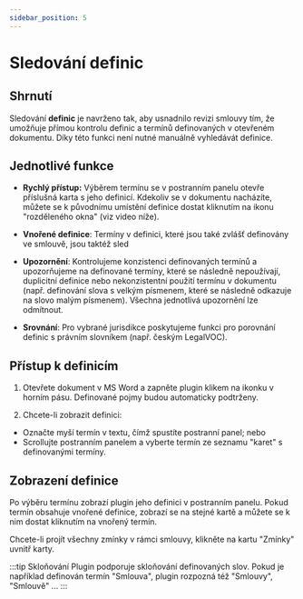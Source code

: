 ```yaml
---
sidebar_position: 5
---
```


# Sledování definic

## Shrnutí

Sledování **definic** je navrženo tak, aby usnadnilo revizi smlouvy tím, že
umožňuje přímou kontrolu definic a termínů definovaných v otevřeném dokumentu.
Díky této funkci není nutné manuálně vyhledávát definice.

## Jednotlivé funkce

- **Rychlý přístup:** Výběrem termínu se v postranním panelu otevře příslušná karta s
  jeho definicí. Kdekoliv se v dokumentu nacházíte, můžete se k původnímu umístění
  definice dostat kliknutím na ikonu "rozděleného okna" (viz video níže).

- **Vnořené definice**: Termíny v definici, které jsou také zvlášť definovány ve
  smlouvě, jsou taktéž sled
  
- **Upozornění**: Kontrolujeme konzistenci definovaných termínů a upozorňujeme na definované
  termíny, které se následně nepoužívají, duplicitní definice nebo nekonzistentní
  použití termínu v dokumentu (např. definování slova s velkým písmenem, které se
  následně odkazuje na slovo malým písmenem). Všechna jednotlivá upozornění lze odmítnout.

- **Srovnání**: Pro vybrané jurisdikce poskytujeme funkci pro porovnání definic s právním
  slovníkem (např. českým LegalVOC).

## Přístup k definicím

1. Otevřete dokument v MS Word a zapněte plugin klikem na ikonku v horním pásu.
   Definované pojmy budou automaticky podtrženy.

2. Chcete-li zobrazit definici:

- Označte myší termín v textu, čímž spustíte postranní panel; nebo
- Scrollujte postranním panelem a vyberte termín ze seznamu "karet" s definovanými
  termíny.

## Zobrazení definice

Po výběru termínu zobrazí plugin jeho definici v postranním panelu. Pokud termín
obsahuje vnořené definice, zobrazí se na stejné kartě a můžete se k nim dostat
kliknutím na vnořený termín.

Chcete-li projít všechny zmínky v rámci smlouvy, klikněte na kartu "Zmínky" uvnitř
karty.

:::tip Skloňování
Plugin podporuje skloňování definovaných slov. Pokud je například definován
termín "Smlouva", plugin rozpozná též "Smlouvy", "Smlouvě" ...
:::
